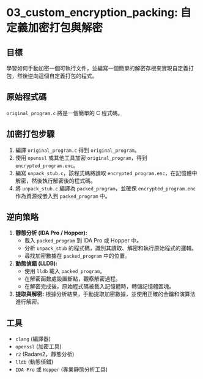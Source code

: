 # 03_custom_encryption_packing: 自定義加密打包與解密

## 目標
學習如何手動加密一個可執行文件，並編寫一個簡單的解密存根來實現自定義打包，然後逆向這個自定義打包的程式。

## 原始程式碼
`original_program.c` 將是一個簡單的 C 程式碼。

## 加密打包步驟
1. 編譯 `original_program.c` 得到 `original_program`。
2. 使用 `openssl` 或其他工具加密 `original_program`，得到 `encrypted_program.enc`。
3. 編寫 `unpack_stub.c`，該程式碼將讀取 `encrypted_program.enc`，在記憶體中解密，然後執行解密後的程式碼。
4. 將 `unpack_stub.c` 編譯為 `packed_program`，並確保 `encrypted_program.enc` 作為資源或嵌入到 `packed_program` 中。

## 逆向策略
1. **靜態分析 (IDA Pro / Hopper):**
    *   載入 `packed_program` 到 IDA Pro 或 Hopper 中。
    *   分析 `unpack_stub` 的程式碼，識別其讀取、解密和執行原始程式的邏輯。
    *   尋找加密數據在 `packed_program` 中的位置。
2. **動態偵錯 (LLDB):**
    *   使用 `lldb` 載入 `packed_program`。
    *   在解密函數處設置斷點，觀察解密過程。
    *   在解密完成後，原始程式碼被載入記憶體時，轉儲記憶體區塊。
3. **提取與解密:** 根據分析結果，手動提取加密數據，並使用正確的金鑰和演算法進行解密。

## 工具
*   `clang` (編譯器)
*   `openssl` (加密工具)
*   `r2` (Radare2，靜態分析)
*   `lldb` (動態偵錯)
*   `IDA Pro` 或 `Hopper` (專業靜態分析工具)
